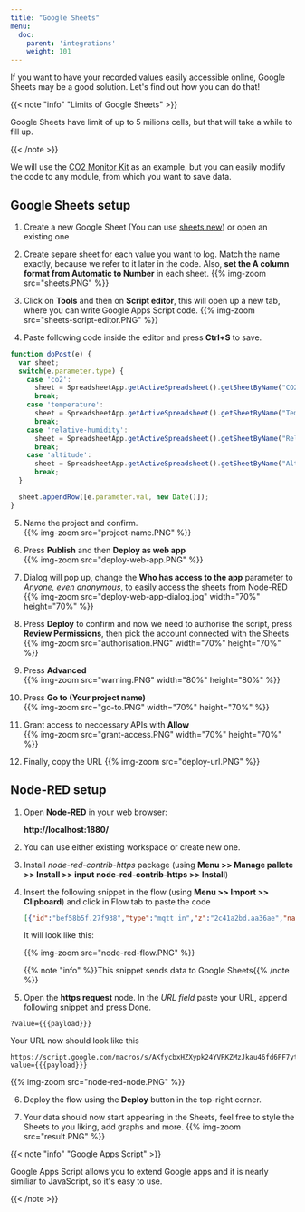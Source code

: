 ```yaml
---
title: "Google Sheets"
menu:
  doc:
    parent: 'integrations'
    weight: 101
---
```


If you want to have your recorded values easily accessible online, Google Sheets may be a good solution. Let's find out how you can do that!

{{< note "info" "Limits of Google Sheets"  >}}

Google Sheets have limit of up to 5 milions cells, but that will take a while to fill up.

{{< /note >}}

We will use the [CO2 Monitor Kit](https://www.bigclown.com/kits/co2-monitor/) as an example, but you can easily modify the code to any module, from which you want to save data.

## Google Sheets setup

1. Create a new Google Sheet (You can use [sheets.new](sheets.new)) or open an existing one

2. Create separe sheet for each value you want to log. Match the name exactly, because we refer to it later in the code. Also, **set the A column format from Automatic to Number** in each sheet.
{{% img-zoom src="sheets.PNG" %}}

3. Click on **Tools** and then on **Script editor**, this will open up a new tab, where you can write Google Apps Script code. {{% img-zoom src="sheets-script-editor.PNG" %}}

4. Paste following code inside the editor and press **Ctrl+S** to save.
  ```javascript
  function doPost(e) {
    var sheet;
    switch(e.parameter.type) {
      case 'co2':
        sheet = SpreadsheetApp.getActiveSpreadsheet().getSheetByName("CO2");
        break;
      case 'temperature':
        sheet = SpreadsheetApp.getActiveSpreadsheet().getSheetByName("Temperature");
        break;
      case 'relative-humidity':
        sheet = SpreadsheetApp.getActiveSpreadsheet().getSheetByName("Relative humidity");
        break;
      case 'altitude':
        sheet = SpreadsheetApp.getActiveSpreadsheet().getSheetByName("Altitude");
        break;
    }

    sheet.appendRow([e.parameter.val, new Date()]);
  }
  ```

5. Name the project and confirm. </br>
   {{% img-zoom src="project-name.PNG" %}}

6. Press **Publish** and then **Deploy as web app**  </br>
  {{% img-zoom src="deploy-web-app.PNG" %}}

7. Dialog will pop up, change the **Who has access to the app** parameter to *Anyone, even anonymous*, to easily access the sheets from Node-RED </br>
  {{% img-zoom src="deploy-web-app-dialog.jpg" width="70%" height="70%" %}}

8. Press **Deploy** to confirm and now we need to authorise the script, press **Review Permissions**, then pick the account connected with the Sheets </br>
  {{% img-zoom src="authorisation.PNG" width="70%" height="70%" %}}

9. Press **Advanced** </br>
    {{% img-zoom src="warning.PNG" width="80%" height="80%" %}}

10. Press **Go to (Your project name)** </br>
  {{% img-zoom src="go-to.PNG" width="70%" height="70%" %}}

11. Grant access to neccessary APIs with **Allow** </br>
  {{% img-zoom src="grant-access.PNG" width="70%" height="70%" %}}

12. Finally, copy the URL
  {{% img-zoom src="deploy-url.PNG" %}}


## Node-RED setup

1. Open **Node-RED** in your web browser:

    **http://localhost:1880/**

2. You can use either existing workspace or create new one.
3. Install *node-red-contrib-https* package (using **Menu >> Manage pallete >> Install >> input node-red-contrib-https >> Install**)
4. Insert the following snippet in the flow (using **Menu >> Import >> Clipboard**) and click in Flow tab to paste the code

    ```json
    [{"id":"bef58b5f.27f938","type":"mqtt in","z":"2c41a2bd.aa36ae","name":"","topic":"node/co2-monitor:0/co2-meter/-/concentration","qos":"2","broker":"29fba84a.b2af58","x":803,"y":147.00000381469727,"wires":[["5b4422c9.6962ac"]]},{"id":"d6e3e476.d463e8","type":"mqtt in","z":"2c41a2bd.aa36ae","name":"","topic":"node/co2-monitor:0/hygrometer/0:4/relative-humidity","qos":"2","broker":"29fba84a.b2af58","x":822,"y":203,"wires":[["33d8d2b1.afbcde"]]},{"id":"d7bd326c.165a1","type":"mqtt in","z":"2c41a2bd.aa36ae","name":"","topic":"node/co2-monitor:0/thermometer/0:0/temperature","qos":"2","broker":"29fba84a.b2af58","x":815,"y":90,"wires":[["5427a752.e5c088"]]},{"id":"28017643.d661ca","type":"https-node","z":"2c41a2bd.aa36ae","name":"","method":"POST","ret":"txt","url":"","authorized":false,"agent":true,"x":1306.0002403259277,"y":87.00000381469727,"wires":[["448243c5.0ff43c"]]},{"id":"448243c5.0ff43c","type":"debug","z":"2c41a2bd.aa36ae","name":"","active":true,"console":"false","complete":"true","x":1308.0000801086426,"y":144.00000095367432,"wires":[]},{"id":"5427a752.e5c088","type":"function","z":"2c41a2bd.aa36ae","name":"temp","func":"msg.payload = { val: msg.payload,\n                type: 'temperature'};\n msg.headers = {'content-type':'application/x-www-form-urlencoded'};\nreturn msg;","outputs":1,"noerr":0,"x":1102.000072479248,"y":90,"wires":[["28017643.d661ca"]]},{"id":"5b4422c9.6962ac","type":"function","z":"2c41a2bd.aa36ae","name":"concentration","func":"msg.payload = { val: msg.payload,\n                type: 'co2'};\n msg.headers = {'content-type':'application/x-www-form-urlencoded'};\nreturn msg;","outputs":1,"noerr":0,"x":1130.0002365112305,"y":147.00000286102295,"wires":[["28017643.d661ca"]]},{"id":"33d8d2b1.afbcde","type":"function","z":"2c41a2bd.aa36ae","name":"humidity","func":"msg.payload = { val: msg.payload,\n                type: 'relative-humidity'};\n msg.headers = {'content-type':'application/x-www-form-urlencoded'};\nreturn msg;","outputs":1,"noerr":0,"x":1112,"y":203,"wires":[["28017643.d661ca"]]},{"id":"3723fcb7.105f94","type":"mqtt in","z":"2c41a2bd.aa36ae","name":"","topic":"node/co2-monitor:0/barometer/0:0/altitude","qos":"2","broker":"29fba84a.b2af58","x":792,"y":263.00000762939453,"wires":[["224e0d6f.369da2"]]},{"id":"224e0d6f.369da2","type":"function","z":"2c41a2bd.aa36ae","name":"altitude","func":"msg.payload = { val: msg.payload,\n                type: 'altitude'};\n msg.headers = {'content-type':'application/x-www-form-urlencoded'};\nreturn msg;","outputs":1,"noerr":0,"x":1112.000072479248,"y":262.00000762939453,"wires":[["28017643.d661ca"]]},{"id":"29fba84a.b2af58","type":"mqtt-broker","z":"","broker":"localhost","port":"1883","clientid":"","usetls":false,"compatmode":true,"keepalive":"60","cleansession":true,"willTopic":"","willQos":"0","willPayload":"","birthTopic":"","birthQos":"0","birthPayload":""}]
    ```

    It will look like this:

    {{% img-zoom src="node-red-flow.PNG" %}}

    {{% note "info" %}}This snippet sends data to Google Sheets{{% /note %}}

5. Open the **https request** node. In the *URL field* paste your URL, append following snippet and press Done.
```
?value={{{payload}}}
```
Your URL now should look like this
```
https://script.google.com/macros/s/AKfycbxHZXypk24YVRKZMzJkau46fd6PF7ytmaiYSlTN1DT/exec?value={{{payload}}}
```
{{% img-zoom src="node-red-node.PNG" %}}

6. Deploy the flow using the **Deploy** button in the top-right corner.

7. Your data should now start appearing in the Sheets, feel free to style the Sheets to you liking, add graphs and more.
{{% img-zoom src="result.PNG" %}}


{{< note "info" "Google Apps Script"  >}}

Google Apps Script allows you to extend Google apps and it is nearly similiar to JavaScript, so it's easy to use.

{{< /note >}}
